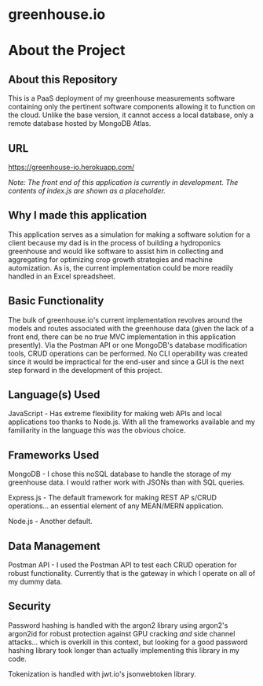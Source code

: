 # greenhouse.io

# About the Project

## About this Repository
This is a PaaS deployment of my greenhouse measurements software containing only the pertinent software components allowing it to function on the cloud.  Unlike the base version, it cannot access a local database, only a remote database hosted by MongoDB Atlas.

## URL
https://greenhouse-io.herokuapp.com/

*Note: The front end of this application is currently in development.  The contents of index.js are shown as a placeholder.*

## Why I made this application
This application serves as a simulation for making a software solution for a client because my dad is in the process of building a hydroponics greenhouse and would like software to assist him in collecting and aggregating for optimizing crop growth strategies and machine automization.  As is, the current implementation could be more readily handled in an Excel spreadsheet.

## Basic Functionality 
The bulk of greenhouse.io's current implementation revolves around the models and routes associated with the greenhouse data (given the lack of a front end, there can be no *true* MVC implementation in this application presently).  Via the Postman API or one MongoDB's database modification tools, CRUD operations can be performed.  No CLI operability was created since it would be impractical for the end-user and since a GUI is the next step forward in the development of this project.

## Language(s) Used
JavaScript - Has extreme flexibility for making web APIs and local applications too thanks to Node.js.  With all the frameworks available and my familiarity in the language this was the obvious choice.

## Frameworks Used
MongoDB - I chose this noSQL database to handle the storage of my greenhouse data.  I would rather work with JSONs than with SQL queries.

Express.js - The default framework for making REST AP s/CRUD operations... an essential element of any MEAN/MERN application.

Node.js - Another default.

## Data Management
Postman API - I used the Postman API to test each CRUD operation for robust functionality.  Currently that is the gateway in which I operate on all of my dummy data.

## Security
Password hashing is handled with the argon2 library using argon2's argon2id for robust protection against GPU cracking *and* side channel attacks... which is overkill in this context, but looking for a good password hashing library took longer than actually implementing this library in my code.

Tokenization is handled with  jwt.io's jsonwebtoken library.

